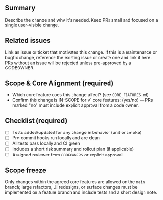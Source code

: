 ## Summary
Describe the change and why it's needed. Keep PRs small and focused on a single user-visible change.

## Related issues
Link an issue or ticket that motivates this change. If this is a maintenance or bugfix change, reference the existing issue or create one and link it here. PRs without an issue will be rejected unless pre-approved by a CODEOWNER.

## Scope & Core Alignment (required)
- Which core feature does this change affect? (see `CORE_FEATURES.md`)
- Confirm this change is IN-SCOPE for v1 core features: (yes/no) — PRs marked "no" must include explicit approval from a code owner.

## Checklist (required)
- [ ] Tests added/updated for any change in behavior (unit or smoke)
- [ ] Pre-commit hooks run locally and are clean
- [ ] All tests pass locally and CI green
- [ ] Includes a short risk summary and rollout plan (if applicable)
- [ ] Assigned reviewer from `CODEOWNERS` or explicit approval

## Scope freeze
Only changes within the agreed core features are allowed on the `main` branch; large refactors, UI redesigns, or surface changes must be implemented on a feature branch and include tests and a short design note.

